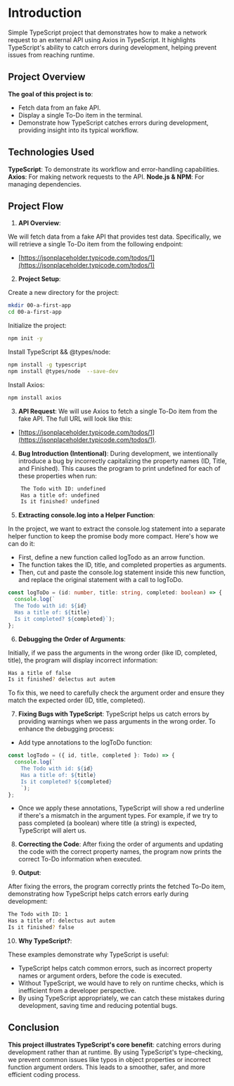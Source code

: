 # Introduction

Simple TypeScript project that demonstrates how to make a network request to an external API using Axios in TypeScript. It highlights TypeScript's ability to catch errors during development, helping prevent issues from reaching runtime.

## Project Overview

**The goal of this project is to**:

- Fetch data from an fake API.
- Display a single To-Do item in the terminal.
- Demonstrate how TypeScript catches errors during development, providing insight into its typical workflow.

## Technologies Used

**TypeScript**: To demonstrate its workflow and error-handling capabilities.
**Axios**: For making network requests to the API.
**Node.js & NPM**: For managing dependencies.

## Project Flow

1. **API Overview**:

We will fetch data from a fake API that provides test data. Specifically, we will retrieve a single To-Do item from the following endpoint:

- [https://jsonplaceholder.typicode.com/todos/1](https://jsonplaceholder.typicode.com/todos/1)

2. **Project Setup**:

Create a new directory for the project:
```bash
mkdir 00-a-first-app
cd 00-a-first-app
```

Initialize the project:
```bash
npm init -y
```

Install TypeScript && @types/node:
```bash
npm install -g typescript
npm install @types/node  --save-dev
```

Install Axios:
```bash
npm install axios
```

3. **API Request**: We will use Axios to fetch a single To-Do item from the fake API. The full URL will look like this:
- [https://jsonplaceholder.typicode.com/todos/1](https://jsonplaceholder.typicode.com/todos/1).

4. **Bug Introduction (Intentional)**: During development, we intentionally introduce a bug by incorrectly capitalizing the property names (ID, Title, and Finished). This causes the program to print undefined for each of these properties when run:
```bash
    The Todo with ID: undefined
    Has a title of: undefined
    Is it finished? undefined
```

5. **Extracting console.log into a Helper Function**:

In the project, we want to extract the console.log statement into a separate helper function to keep the promise body more compact. Here's how we can do it:
- First, define a new function called logTodo as an arrow function.
- The function takes the ID, title, and completed properties as arguments.
- Then, cut and paste the console.log statement inside this new function, and replace the original statement with a call to logToDo.

```typescript
const logToDo = (id: number, title: string, completed: boolean) => {
  console.log(`
  The Todo with id: ${id}
  Has a title of: ${title}
  Is it completed? ${completed}`);
};
```
6. **Debugging the Order of Arguments**:

Initially, if we pass the arguments in the wrong order (like ID, completed, title), the program will display incorrect information:
```bash
Has a title of false
Is it finished? delectus aut autem
```

To fix this, we need to carefully check the argument order and ensure they match the expected order (ID, title, completed).

7. **Fixing Bugs with TypeScript**: TypeScript helps us catch errors by providing warnings when we pass arguments in the wrong order. To enhance the debugging process:

- Add type annotations to the logToDo function:
```typescript
const logTodo = ({ id, title, completed }: Todo) => {
  console.log(`
    The Todo with id: ${id}
    Has a title of: ${title}
    Is it completed? ${completed}
    `);
};
```
- Once we apply these annotations, TypeScript will show a red underline if there's a mismatch in the argument types. For example, if we try to pass completed (a boolean) where title (a string) is expected, TypeScript will alert us.

8. **Correcting the Code**: After fixing the order of arguments and updating the code with the correct property names, the program now prints the correct To-Do information when executed.

2. **Output**: 

After fixing the errors, the program correctly prints the fetched To-Do item, demonstrating how TypeScript helps catch errors early during development:

```bash
The Todo with ID: 1
Has a title of: delectus aut autem
Is it finished? false
```

10. **Why TypeScript?**:

These examples demonstrate why TypeScript is useful:

- TypeScript helps catch common errors, such as incorrect property names or argument orders, before the code is executed.
- Without TypeScript, we would have to rely on runtime checks, which is inefficient from a developer perspective.
- By using TypeScript appropriately, we can catch these mistakes during development, saving time and reducing potential bugs.

## Conclusion

**This project illustrates TypeScript's core benefit**: catching errors during development rather than at runtime. By using TypeScript's type-checking, we prevent common issues like typos in object properties or incorrect function argument orders. This leads to a smoother, safer, and more efficient coding process.